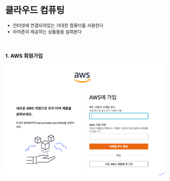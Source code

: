 # 클라우드 컴퓨팅

* 인터넷에 연결되어있는 거대한 컴퓨터를 사용한다
* 아마존이 제공하는 상품들을 살펴본다

​                   

### 1. AWS 회원가입

<img src="aws_basic.assets/image-20220706231322636.png" alt="image-20220706231322636" style="zoom: 67%;" />